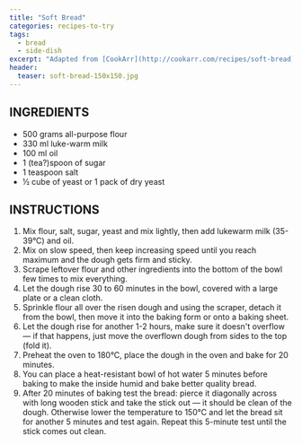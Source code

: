 ```yaml
---
title: "Soft Bread"
categories: recipes-to-try
tags: 
  - bread
  - side-dish
excerpt: "Adapted from [CookArr](http://cookarr.com/recipes/soft-bread)."
header:
  teaser: soft-bread-150x150.jpg
---
```


## INGREDIENTS
* 500 grams all-purpose flour
* 330 ml luke-warm milk
* 100 ml oil
* 1 (tea?)spoon of sugar
* 1 teaspoon salt
* ½ cube of yeast or 1 pack of dry yeast

## INSTRUCTIONS
1. Mix flour, salt, sugar, yeast and mix lightly, then add lukewarm milk (35-39°C) and oil.
2. Mix on slow speed, then keep increasing speed until you reach maximum and the dough gets firm and sticky.
3. Scrape leftover flour and other ingredients into the bottom of the bowl few times to mix everything.
4. Let the dough rise 30 to 60 minutes in the bowl, covered with a large plate or a clean cloth.
5. Sprinkle flour all over the risen dough and using the scraper, detach it from the bowl, then move it into the baking form or onto a baking sheet.
6. Let the dough rise for another 1-2 hours, make sure it doesn't overflow — if that happens, just move the overflown dough from sides to the top (fold it).
7. Preheat the oven to 180°C, place the dough in the oven and bake for 20 minutes.
8. You can place a heat-resistant bowl of hot water 5 minutes before baking to make the inside humid and bake better quality bread.
9. After 20 minutes of baking test the bread: pierce it diagonally across with long wooden stick and take the stick out — it should be clean of the dough. Otherwise lower the temperature to 150°C and let the bread sit for another 5 minutes and test again. Repeat this 5-minute test until the stick comes out clean.
